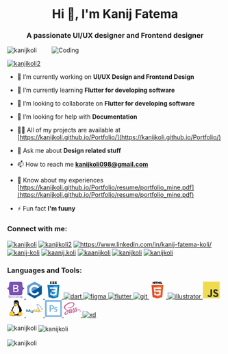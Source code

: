 <h1 align="center">Hi 👋, I'm Kanij Fatema</h1>
<h3 align="center">A passionate UI/UX designer and Frontend designer</h3>
<img align="right" alt="Coding" width="400" src="https://res.cloudinary.com/practicaldev/image/fetch/s--2bZIjPGC--/c_limit%2Cf_auto%2Cfl_progressive%2Cq_66%2Cw_880/https://dev-to-uploads.s3.amazonaws.com/i/d4tvukbt5mra37cvwklk.gif">

<p align="left"> <img src="https://komarev.com/ghpvc/?username=kanijkoli&label=Profile%20views&color=0e75b6&style=flat" alt="kanijkoli" /> </p>

<p align="left"> <a href="https://twitter.com/kanjikoli2" target="blank"><img src="https://img.shields.io/twitter/follow/kanjikoli2?logo=twitter&style=for-the-badge" alt="kanjikoli2" /></a> </p>

- 🔭 I’m currently working on **UI/UX Design and Frontend Design**

- 🌱 I’m currently learning **Flutter for developing software**

- 👯 I’m looking to collaborate on **Flutter for developing software**

- 🤝 I’m looking for help with **Documentation**

- 👨‍💻 All of my projects are available at [https://kanijkoli.github.io/Portfolio/](https://kanijkoli.github.io/Portfolio/)

- 💬 Ask me about **Design related stuff**

- 📫 How to reach me **kanijkoli098@gmail.com**

- 📄 Know about my experiences [https://kanijkoli.github.io/Portfolio/resume/portfolio_mine.pdf](https://kanijkoli.github.io/Portfolio/resume/portfolio_mine.pdf)

- ⚡ Fun fact **I'm fuuny**

<h3 align="left">Connect with me:</h3>
<p align="left">
<a href="https://codepen.io/kanijkoli" target="blank"><img align="center" src="https://raw.githubusercontent.com/rahuldkjain/github-profile-readme-generator/master/src/images/icons/Social/codepen.svg" alt="kanijkoli" height="30" width="40" /></a>
<a href="https://twitter.com/kanjikoli2" target="blank"><img align="center" src="https://raw.githubusercontent.com/rahuldkjain/github-profile-readme-generator/master/src/images/icons/Social/twitter.svg" alt="kanjikoli2" height="30" width="40" /></a>
<a href="https://www.linkedin.com/in/kanij-fatema-koli/" target="blank"><img align="center" src="https://raw.githubusercontent.com/rahuldkjain/github-profile-readme-generator/master/src/images/icons/Social/linked-in-alt.svg" alt="https://www.linkedin.com/in/kanij-fatema-koli/" height="30" width="40" /></a>
<a href="https://stackoverflow.com/users/16264034/kanij-koli" target="blank"><img align="center" src="https://raw.githubusercontent.com/rahuldkjain/github-profile-readme-generator/master/src/images/icons/Social/stack-overflow.svg" alt="kanij-koli" height="30" width="40" /></a>
<a href="https://fb.com/kaanij.koli" target="blank"><img align="center" src="https://raw.githubusercontent.com/rahuldkjain/github-profile-readme-generator/master/src/images/icons/Social/facebook.svg" alt="kaanij.koli" height="30" width="40" /></a>
<a href="https://instagram.com/kaanijkoli" target="blank"><img align="center" src="https://raw.githubusercontent.com/rahuldkjain/github-profile-readme-generator/master/src/images/icons/Social/instagram.svg" alt="kaanijkoli" height="30" width="40" /></a>
<a href="https://dribbble.com/kanijkoli" target="blank"><img align="center" src="https://raw.githubusercontent.com/rahuldkjain/github-profile-readme-generator/master/src/images/icons/Social/dribbble.svg" alt="kanijkoli" height="30" width="40" /></a>
<a href="https://www.behance.net/kanijkoli" target="blank"><img align="center" src="https://raw.githubusercontent.com/rahuldkjain/github-profile-readme-generator/master/src/images/icons/Social/behance.svg" alt="kanijkoli" height="30" width="40" /></a>
</p>

<h3 align="left">Languages and Tools:</h3>
<p align="left"> <a href="https://getbootstrap.com" target="_blank" rel="noreferrer"> <img src="https://raw.githubusercontent.com/devicons/devicon/master/icons/bootstrap/bootstrap-plain-wordmark.svg" alt="bootstrap" width="40" height="40"/> </a> <a href="https://www.cprogramming.com/" target="_blank" rel="noreferrer"> <img src="https://raw.githubusercontent.com/devicons/devicon/master/icons/c/c-original.svg" alt="c" width="40" height="40"/> </a> <a href="https://www.w3schools.com/css/" target="_blank" rel="noreferrer"> <img src="https://raw.githubusercontent.com/devicons/devicon/master/icons/css3/css3-original-wordmark.svg" alt="css3" width="40" height="40"/> </a> <a href="https://dart.dev" target="_blank" rel="noreferrer"> <img src="https://www.vectorlogo.zone/logos/dartlang/dartlang-icon.svg" alt="dart" width="40" height="40"/> </a> <a href="https://www.figma.com/" target="_blank" rel="noreferrer"> <img src="https://www.vectorlogo.zone/logos/figma/figma-icon.svg" alt="figma" width="40" height="40"/> </a> <a href="https://flutter.dev" target="_blank" rel="noreferrer"> <img src="https://www.vectorlogo.zone/logos/flutterio/flutterio-icon.svg" alt="flutter" width="40" height="40"/> </a> <a href="https://git-scm.com/" target="_blank" rel="noreferrer"> <img src="https://www.vectorlogo.zone/logos/git-scm/git-scm-icon.svg" alt="git" width="40" height="40"/> </a> <a href="https://www.w3.org/html/" target="_blank" rel="noreferrer"> <img src="https://raw.githubusercontent.com/devicons/devicon/master/icons/html5/html5-original-wordmark.svg" alt="html5" width="40" height="40"/> </a> <a href="https://www.adobe.com/in/products/illustrator.html" target="_blank" rel="noreferrer"> <img src="https://www.vectorlogo.zone/logos/adobe_illustrator/adobe_illustrator-icon.svg" alt="illustrator" width="40" height="40"/> </a> <a href="https://developer.mozilla.org/en-US/docs/Web/JavaScript" target="_blank" rel="noreferrer"> <img src="https://raw.githubusercontent.com/devicons/devicon/master/icons/javascript/javascript-original.svg" alt="javascript" width="40" height="40"/> </a> <a href="https://www.linux.org/" target="_blank" rel="noreferrer"> <img src="https://raw.githubusercontent.com/devicons/devicon/master/icons/linux/linux-original.svg" alt="linux" width="40" height="40"/> </a> <a href="https://www.mysql.com/" target="_blank" rel="noreferrer"> <img src="https://raw.githubusercontent.com/devicons/devicon/master/icons/mysql/mysql-original-wordmark.svg" alt="mysql" width="40" height="40"/> </a> <a href="https://www.photoshop.com/en" target="_blank" rel="noreferrer"> <img src="https://raw.githubusercontent.com/devicons/devicon/master/icons/photoshop/photoshop-line.svg" alt="photoshop" width="40" height="40"/> </a> <a href="https://sass-lang.com" target="_blank" rel="noreferrer"> <img src="https://raw.githubusercontent.com/devicons/devicon/master/icons/sass/sass-original.svg" alt="sass" width="40" height="40"/> </a> <a href="https://www.adobe.com/products/xd.html" target="_blank" rel="noreferrer"> <img src="https://cdn.worldvectorlogo.com/logos/adobe-xd.svg" alt="xd" width="40" height="40"/> </a> </p>

<p><img align="left" src="https://github-readme-stats.vercel.app/api/top-langs?username=kanijkoli&show_icons=true&locale=en&layout=compact" alt="kanijkoli" /></p>

<p>&nbsp;<img align="center" src="https://github-readme-stats.vercel.app/api?username=kanijkoli&show_icons=true&locale=en" alt="kanijkoli" /></p>

<p><img align="center" src="https://github-readme-streak-stats.herokuapp.com/?user=kanijkoli&" alt="kanijkoli" /></p>
